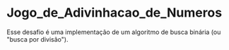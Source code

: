 # Jogo_de_Adivinhacao_de_Numeros
Esse desafio é uma implementação de um algoritmo de busca binária (ou "busca por divisão").
